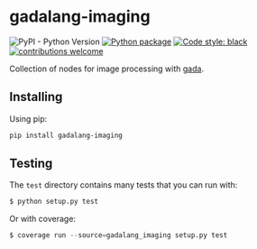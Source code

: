 # gadalang-imaging

![PyPI - Python Version](https://img.shields.io/pypi/pyversions/gadalang-imaging)
[![Python package](https://img.shields.io/github/workflow/status/gadalang/gadalang-imaging/Python%20package)](https://github.com/gadalang/gadalang-imaging/actions/workflows/python-package.yml)
[![Code style: black](https://img.shields.io/badge/code%20style-black-000000.svg)](https://github.com/psf/black)
[![contributions welcome](https://img.shields.io/badge/contributions-welcome-brightgreen.svg?style=flat)](https://github.com/gadalang/gadalang-imaging/issues)

Collection of nodes for image processing with [gada](https://github.com/gadalang/gada).

## Installing

Using pip:

```bash
pip install gadalang-imaging
```

## Testing

The `test` directory contains many tests that you can run with:

```python
$ python setup.py test
```

Or with coverage:

```python
$ coverage run --source=gadalang_imaging setup.py test
```
